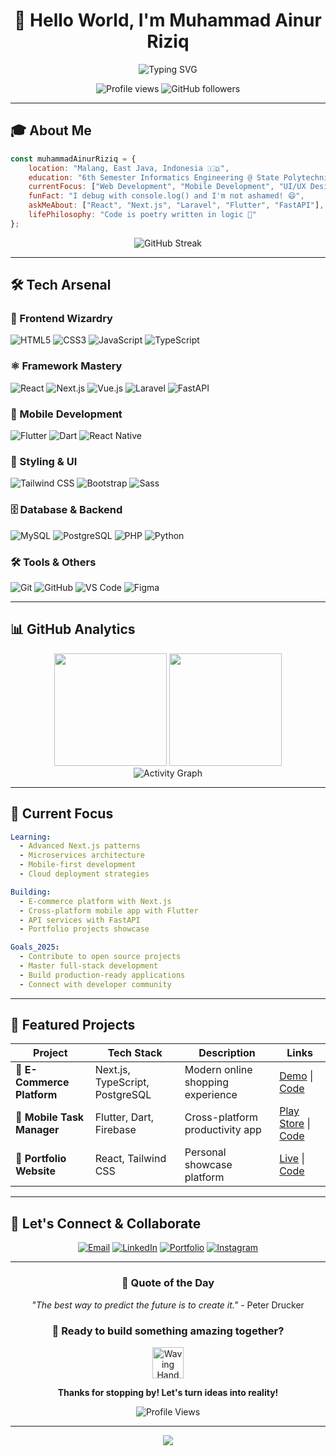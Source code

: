 <div align="center">

# 👋 Hello World, I'm Muhammad Ainur Riziq

<div align="center">
  <img src="https://readme-typing-svg.demolab.com?font=Fira+Code&pause=1000&color=36BCF7&center=true&vCenter=true&width=435&lines=Full-Stack+Developer;Mobile+App+Enthusiast;Always+Learning+New+Things" alt="Typing SVG" />
</div>

<p align="center">
  <img src="https://komarev.com/ghpvc/?username=yourusername&label=Profile%20views&color=0e75b6&style=flat" alt="Profile views" />
  <img src="https://img.shields.io/github/followers/yourusername?label=Followers&style=social" alt="GitHub followers" />
</p>

</div>

---

## 🎓 About Me

```javascript
const muhammadAinurRiziq = {
    location: "Malang, East Java, Indonesia 🇮🇩",
    education: "6th Semester Informatics Engineering @ State Polytechnic of Malang",
    currentFocus: ["Web Development", "Mobile Development", "UI/UX Design"],
    funFact: "I debug with console.log() and I'm not ashamed! 😄",
    askMeAbout: ["React", "Next.js", "Laravel", "Flutter", "FastAPI"],
    lifePhilosophy: "Code is poetry written in logic 🎨"
};
```

<div align="center">
  <img src="https://github-readme-streak-stats.herokuapp.com/?user=yourusername&theme=tokyonight" alt="GitHub Streak" />
</div>

---

## 🛠️ Tech Arsenal

### 🎨 Frontend Wizardry
<p>
  <img src="https://img.shields.io/badge/HTML5-E34F26?style=for-the-badge&logo=html5&logoColor=white" alt="HTML5"/>
  <img src="https://img.shields.io/badge/CSS3-1572B6?style=for-the-badge&logo=css3&logoColor=white" alt="CSS3"/>
  <img src="https://img.shields.io/badge/JavaScript-F7DF1E?style=for-the-badge&logo=javascript&logoColor=black" alt="JavaScript"/>
  <img src="https://img.shields.io/badge/TypeScript-007ACC?style=for-the-badge&logo=typescript&logoColor=white" alt="TypeScript"/>
</p>

### ⚛️ Framework Mastery
<p>
  <img src="https://img.shields.io/badge/React-20232A?style=for-the-badge&logo=react&logoColor=61DAFB" alt="React"/>
  <img src="https://img.shields.io/badge/Next.js-000000?style=for-the-badge&logo=next.js&logoColor=white" alt="Next.js"/>
  <img src="https://img.shields.io/badge/Vue.js-35495E?style=for-the-badge&logo=vue.js&logoColor=4FC08D" alt="Vue.js"/>
  <img src="https://img.shields.io/badge/Laravel-FF2D20?style=for-the-badge&logo=laravel&logoColor=white" alt="Laravel"/>
  <img src="https://img.shields.io/badge/FastAPI-005571?style=for-the-badge&logo=fastapi" alt="FastAPI"/>
</p>

### 📱 Mobile Development
<p>
  <img src="https://img.shields.io/badge/Flutter-02569B?style=for-the-badge&logo=flutter&logoColor=white" alt="Flutter"/>
  <img src="https://img.shields.io/badge/Dart-0175C2?style=for-the-badge&logo=dart&logoColor=white" alt="Dart"/>
  <img src="https://img.shields.io/badge/React_Native-20232A?style=for-the-badge&logo=react&logoColor=61DAFB" alt="React Native"/>
</p>

### 🎨 Styling & UI
<p>
  <img src="https://img.shields.io/badge/Tailwind_CSS-38B2AC?style=for-the-badge&logo=tailwind-css&logoColor=white" alt="Tailwind CSS"/>
  <img src="https://img.shields.io/badge/Bootstrap-563D7C?style=for-the-badge&logo=bootstrap&logoColor=white" alt="Bootstrap"/>
  <img src="https://img.shields.io/badge/Sass-CC6699?style=for-the-badge&logo=sass&logoColor=white" alt="Sass"/>
</p>

### 🗄️ Database & Backend
<p>
  <img src="https://img.shields.io/badge/MySQL-005C84?style=for-the-badge&logo=mysql&logoColor=white" alt="MySQL"/>
  <img src="https://img.shields.io/badge/PostgreSQL-316192?style=for-the-badge&logo=postgresql&logoColor=white" alt="PostgreSQL"/>
  <img src="https://img.shields.io/badge/PHP-777BB4?style=for-the-badge&logo=php&logoColor=white" alt="PHP"/>
  <img src="https://img.shields.io/badge/Python-14354C?style=for-the-badge&logo=python&logoColor=white" alt="Python"/>
</p>

### 🛠️ Tools & Others
<p>
  <img src="https://img.shields.io/badge/Git-F05032?style=for-the-badge&logo=git&logoColor=white" alt="Git"/>
  <img src="https://img.shields.io/badge/GitHub-100000?style=for-the-badge&logo=github&logoColor=white" alt="GitHub"/>
  <img src="https://img.shields.io/badge/VS_Code-0078D4?style=for-the-badge&logo=visual%20studio%20code&logoColor=white" alt="VS Code"/>
  <img src="https://img.shields.io/badge/Figma-F24E1E?style=for-the-badge&logo=figma&logoColor=white" alt="Figma"/>
</p>

---

## 📊 GitHub Analytics

<div align="center">
  <img height="180em" src="https://github-readme-stats.vercel.app/api?username=yourusername&show_icons=true&theme=tokyonight&include_all_commits=true&count_private=true"/>
  <img height="180em" src="https://github-readme-stats.vercel.app/api/top-langs/?username=yourusername&layout=compact&langs_count=7&theme=tokyonight"/>
</div>

<div align="center">
  <img src="https://github-readme-activity-graph.vercel.app/graph?username=yourusername&theme=tokyo-night" alt="Activity Graph" />
</div>

---

## 🎯 Current Focus

```yaml
Learning:
  - Advanced Next.js patterns
  - Microservices architecture
  - Mobile-first development
  - Cloud deployment strategies

Building:
  - E-commerce platform with Next.js
  - Cross-platform mobile app with Flutter
  - API services with FastAPI
  - Portfolio projects showcase

Goals_2025:
  - Contribute to open source projects
  - Master full-stack development
  - Build production-ready applications
  - Connect with developer community
```

---

## 🌟 Featured Projects

<div align="center">

| Project | Tech Stack | Description | Links |
|---------|------------|-------------|--------|
| 🛒 **E-Commerce Platform** | Next.js, TypeScript, PostgreSQL | Modern online shopping experience | [Demo](https://your-demo.com) \| [Code](https://github.com/yourusername/project) |
| 📱 **Mobile Task Manager** | Flutter, Dart, Firebase | Cross-platform productivity app | [Play Store](https://play.google.com) \| [Code](https://github.com/yourusername/project) |
| 🎨 **Portfolio Website** | React, Tailwind CSS | Personal showcase platform | [Live](https://portofolio-umber-three.vercel.app/) \| [Code](https://github.com/yourusername/portfolio) |

</div>

---

## 🤝 Let's Connect & Collaborate

<div align="center">

[![Email](https://img.shields.io/badge/Email-D14836?style=for-the-badge&logo=gmail&logoColor=white)](mailto:riziainur13@gmail.com)
[![LinkedIn](https://img.shields.io/badge/LinkedIn-0077B5?style=for-the-badge&logo=linkedin&logoColor=white)](https://www.linkedin.com/in/muhammad-ainur-riziq-551a04293/)
[![Portfolio](https://img.shields.io/badge/Portfolio-255E63?style=for-the-badge&logo=About.me&logoColor=white)](https://portofolio-umber-three.vercel.app/)
[![Instagram](https://img.shields.io/badge/Instagram-E4405F?style=for-the-badge&logo=instagram&logoColor=white)](https://instagram.com/yourusername)

</div>

---

<div align="center">

### 💭 Quote of the Day
*"The best way to predict the future is to create it."* - Peter Drucker

### 🚀 Ready to build something amazing together?

<img src="https://raw.githubusercontent.com/Tarikul-Islam-Anik/Animated-Fluent-Emojis/master/Emojis/Hand%20gestures/Waving%20Hand.png" alt="Waving Hand" width="50" height="50" />

**Thanks for stopping by! Let's turn ideas into reality!** 

<img src="https://komarev.com/ghpvc/?username=yourusername&style=for-the-badge&color=brightgreen" alt="Profile Views"/>

</div>

---

<div align="center">
  <img src="https://capsule-render.vercel.app/api?type=waving&color=gradient&height=100&section=footer" />
</div>
